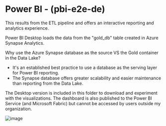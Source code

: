 # Power BI - (pbi-e2e-de)

This results from the ETL pipeline and offers an interactive reporting and analytics experience.

Power BI Desktop loads the data from the "gold_db" table created in Azure Synapse Analytics.

Why use the Azure Synapse database as the source VS the Gold container in the Data Lake?

* It's an established best practice to use a database as the serving layer for Power BI reporting.
* The Synapse database offers greater scalability and easier maintenance than reporting from the Data Lake.
  
The Desktop version is included in this folder to download and experiment with the visualizations. The dashboard is also published to the Power BI Service (and Microsoft Fabric) but cannot be accessed by users outside my organization.

![image](https://github.com/user-attachments/assets/cb7417fe-7ba9-46d5-8304-50a962eccc88)
